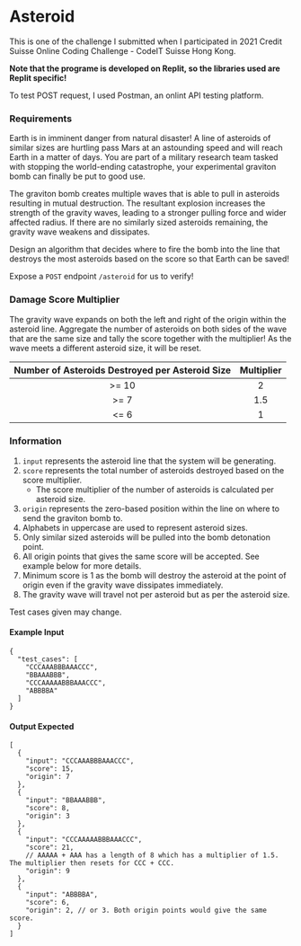 # Asteroid

This is one of the challenge I submitted when I participated in 2021 Credit Suisse Online Coding Challenge - CodeIT Suisse Hong Kong.

**Note that the programe is developed on Replit, so the libraries used are Replit specific!**

To test POST request, I used Postman, an onlint API testing platform.

### Requirements

Earth is in imminent danger from natural disaster! A line of asteroids of similar sizes are hurtling pass Mars at an
astounding speed and will reach Earth in a matter of days. You are part of a military research team tasked with stopping
the world-ending catastrophe, your experimental graviton bomb can finally be put to good use.

The graviton bomb creates multiple waves that is able to pull in asteroids resulting in mutual destruction. The
resultant explosion increases the strength of the gravity waves, leading to a stronger pulling force and wider affected
radius. If there are no similarly sized asteroids remaining, the gravity wave weakens and dissipates.

Design an algorithm that decides where to fire the bomb into the line that destroys the most asteroids based on the score so that Earth can
be saved!

Expose a `POST` endpoint `/asteroid` for us to verify!

### Damage Score Multiplier

The gravity wave expands on both the left and right of the origin within the asteroid line. Aggregate the number of
asteroids on both sides of the wave that are the same size and tally the score together with the multiplier! As the wave
meets a different asteroid size, it will be reset.

| Number of Asteroids Destroyed per Asteroid Size | Multiplier |
|:----------------------:|:----------:|
|          >= 10         |      2     |
|          >= 7          |     1.5    |
|          <= 6          |      1     |

### Information

1. `input` represents the asteroid line that the system will be generating.
2. `score` represents the total number of asteroids destroyed based on the score multiplier.
    * The score multiplier of the number of asteroids is calculated per asteroid size.
3. `origin` represents the zero-based position within the line on where to send the graviton bomb to.
4. Alphabets in uppercase are used to represent asteroid sizes.
5. Only similar sized asteroids will be pulled into the bomb detonation point.
6. All origin points that gives the same score will be accepted. See example below for more details.
7. Minimum score is 1 as the bomb will destroy the asteroid at the point of origin even if the gravity wave dissipates immediately.
8. The gravity wave will travel not per asteroid but as per the asteroid size.

Test cases given may change.

#### Example Input

```json5
{
  "test_cases": [
    "CCCAAABBBAAACCC",
    "BBAAABBB",
    "CCCAAAAABBBAAACCC",
    "ABBBBA"
  ]
}
```

#### Output Expected

```json5
[
  {
    "input": "CCCAAABBBAAACCC",
    "score": 15,
    "origin": 7
  },
  {
    "input": "BBAAABBB",
    "score": 8,
    "origin": 3
  },
  {
    "input": "CCCAAAAABBBAAACCC",
    "score": 21,
    // AAAAA + AAA has a length of 8 which has a multiplier of 1.5. The multiplier then resets for CCC + CCC.
    "origin": 9
  },
  {
    "input": "ABBBBA",
    "score": 6,
    "origin": 2, // or 3. Both origin points would give the same score.
  }
]
```
